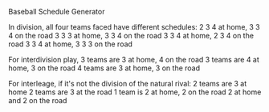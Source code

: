 Baseball Schedule Generator

In division, all four teams faced have different schedules:
2 3 4 at home, 3 3 4 on the road
3 3 3 at home, 3 3 4 on the road
3 3 4 at home, 2 3 4 on the road
3 3 4 at home, 3 3 3 on the road

For interdivision play,
3 teams are 3 at home, 4 on the road
3 teams are 4 at home, 3 on the road
4 teams are 3 at home, 3 on the road

For interleage, if it's not the division of the natural rival:
2 teams are 3 at home
2 teams are 3 at the road
1 team is 2 at home, 2 on the road
2 at home and 2 on the road